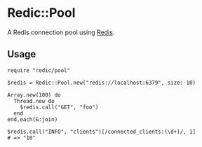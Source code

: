 Redic::Pool
===========

A Redis connection pool using [Redis](https://github.com/amakawa/redic).

Usage
-----

    require "redic/pool"

    $redis = Redic::Pool.new("redis://localhost:6379", size: 10)

    Array.new(100) do
      Thread.new do
        $redis.call("GET", "foo")
      end
    end.each(&:join)

    $redis.call("INFO", "clients")[/connected_clients:(\d+)/, 1]
    # => "10"
